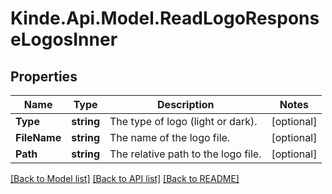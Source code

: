 # Kinde.Api.Model.ReadLogoResponseLogosInner

## Properties

Name | Type | Description | Notes
------------ | ------------- | ------------- | -------------
**Type** | **string** | The type of logo (light or dark). | [optional] 
**FileName** | **string** | The name of the logo file. | [optional] 
**Path** | **string** | The relative path to the logo file. | [optional] 

[[Back to Model list]](../README.md#documentation-for-models) [[Back to API list]](../README.md#documentation-for-api-endpoints) [[Back to README]](../README.md)

